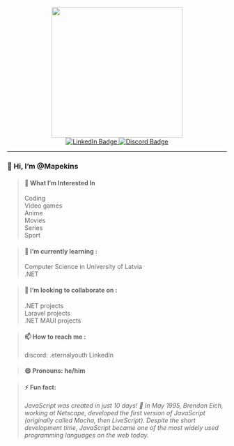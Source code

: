 <div id="header" align="center">
  <img src="https://i.giphy.com/media/v1.Y2lkPTc5MGI3NjExa3oxZnByM2FxMGkzcTZlczY1c3BqMnluZXNpbDl3MWx5aWo5NGNuZiZlcD12MV9pbnRlcm5hbF9naWZfYnlfaWQmY3Q9Zw/B4dt6rXq6nABilHTYM/giphy.gif" width="300"/>
</div>
<div id="badges" align="center">
  <a href="https://www.linkedin.com/in/mareks-vasi%C4%BCevskis-187529270/">
    <img src="https://img.shields.io/badge/LinkedIn-blue?style=for-the-badge&logo=linkedin&logoColor=white" alt="LinkedIn Badge"/>
  </a>
  <a href="https://discord.com/users/272644580845813760/">
    <img src="https://img.shields.io/badge/Discord-gray?style=for-the-badge&logo=Discord&logoColor=white" alt="Discord Badge"/>
  </a>
</div>
<hr>


### 👋 Hi, I’m @Mapekins

>#### 👀 What I’m Interested In
>  Coding  
>  Video games  
>  Anime  
>  Movies  
>  Series  
>  Sport  

>#### 🌱 I’m currently learning :
>  Computer Science in University of Latvia  
>  .NET

>#### 💞️ I’m looking to collaborate on :
>  .NET projects  
>  Laravel projects  
>  .NET MAUI projects

>#### 📫 How to reach me :  
>  discord: .eternalyouth
>  LinkedIn

>#### 😄 Pronouns: he/him

>#### ⚡ Fun fact:  
>  *JavaScript was created in just 10 days! 🚀 In May 1995, Brendan Eich, working at Netscape, developed the first version of JavaScript (originally called Mocha, then LiveScript). Despite the short development time, JavaScript became one of the most widely used programming languages on the web today.*

<!---
Mapekins/Mapekins is a ✨ special ✨ repository because its `README.md` (this file) appears on your GitHub profile.
You can click the Preview link to take a look at your changes.
--->
